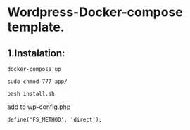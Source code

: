 # Wordpress-Docker-compose template.


## 1.Instalation:
```shell
docker-compose up
```
```shell
sudo chmod 777 app/
```

```shell
bash install.sh
```


add to wp-config.php
```
define('FS_METHOD', 'direct');
```